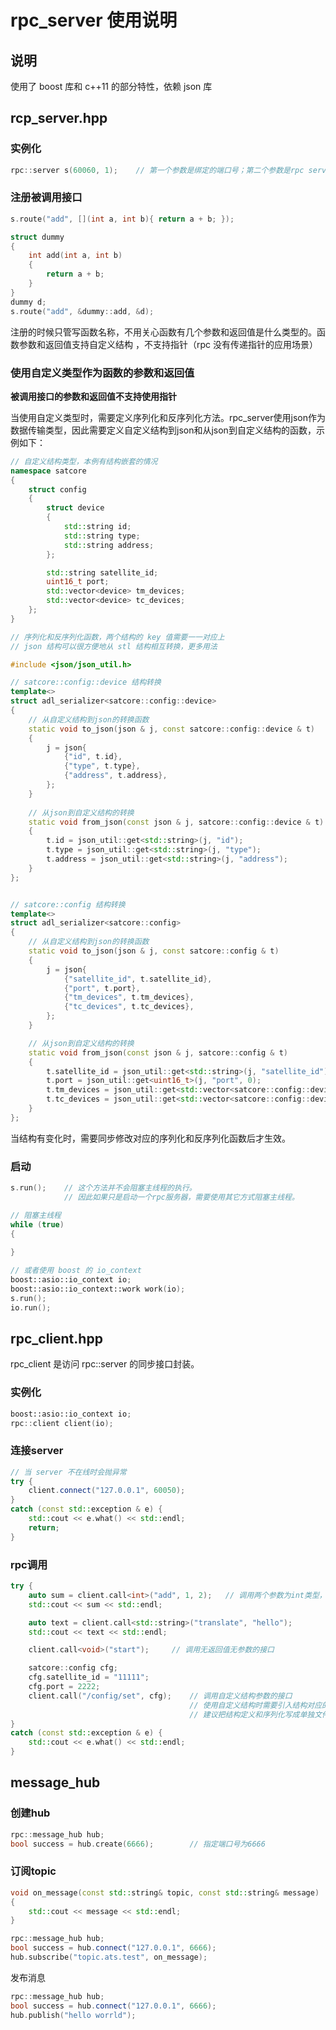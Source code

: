 # rpc_server 使用说明



## 说明

使用了 boost 库和 c++11 的部分特性，依赖 json 库



## rcp_server.hpp



### 实例化

```c++
rpc::server s(60060, 1);	// 第一个参数是绑定的端口号；第二个参数是rpc server内部的线程数量
```



### 注册被调用接口

```c++
s.route("add", [](int a, int b){ return a + b; });

struct dummy
{
    int add(int a, int b)
    {
        return a + b;
    }
}
dummy d;
s.route("add", &dummy::add, &d);
```



注册的时候只管写函数名称，不用关心函数有几个参数和返回值是什么类型的。函数参数和返回值支持自定义结构 ，不支持指针（rpc 没有传递指针的应用场景）



### 使用自定义类型作为函数的参数和返回值

**被调用接口的参数和返回值不支持使用指针**

当使用自定义类型时，需要定义序列化和反序列化方法。rpc_server使用json作为数据传输类型，因此需要定义自定义结构到json和从json到自定义结构的函数，示例如下：

```c++
// 自定义结构类型，本例有结构嵌套的情况
namespace satcore
{
    struct config
    {
        struct device
        {
            std::string id;
            std::string type;
            std::string address;
        };

        std::string satellite_id;
        uint16_t port;
        std::vector<device> tm_devices;
        std::vector<device> tc_devices;
    };
}

// 序列化和反序列化函数，两个结构的 key 值需要一一对应上
// json 结构可以很方便地从 stl 结构相互转换，更多用法

#include <json/json_util.h>

// satcore::config::device 结构转换
template<>
struct adl_serializer<satcore::config::device>
{
	// 从自定义结构到json的转换函数
    static void to_json(json & j, const satcore::config::device & t)
    {
        j = json{
            {"id", t.id},
            {"type", t.type},
            {"address", t.address},
        };
    }
    
	// 从json到自定义结构的转换
    static void from_json(const json & j, satcore::config::device & t)
    {
        t.id = json_util::get<std::string>(j, "id");
        t.type = json_util::get<std::string>(j, "type");
        t.address = json_util::get<std::string>(j, "address");
    }
};


// satcore::config 结构转换
template<>
struct adl_serializer<satcore::config>
{
	// 从自定义结构到json的转换函数
    static void to_json(json & j, const satcore::config & t)
    {
        j = json{
            {"satellite_id", t.satellite_id},
            {"port", t.port},
            {"tm_devices", t.tm_devices},
            {"tc_devices", t.tc_devices},
        };
    }

	// 从json到自定义结构的转换
    static void from_json(const json & j, satcore::config & t)
    {
        t.satellite_id = json_util::get<std::string>(j, "satellite_id");
        t.port = json_util::get<uint16_t>(j, "port", 0);
        t.tm_devices = json_util::get<std::vector<satcore::config::device>>(j, "tm_devices");
        t.tc_devices = json_util::get<std::vector<satcore::config::device>>(j, "tc_devices");
    }
};
```



当结构有变化时，需要同步修改对应的序列化和反序列化函数后才生效。





### 启动

```c++
s.run();	// 这个方法并不会阻塞主线程的执行。
			// 因此如果只是启动一个rpc服务器，需要使用其它方式阻塞主线程。

// 阻塞主线程
while (true) 
{
    
}

// 或者使用 boost 的 io_context
boost::asio::io_context io;
boost::asio::io_context::work work(io);
s.run();
io.run();
```





## rpc_client.hpp

rpc_client 是访问 rpc::server 的同步接口封装。



### 实例化

```c++
boost::asio::io_context io;
rpc::client client(io);
```



### 连接server

```c++
// 当 server 不在线时会抛异常
try {
    client.connect("127.0.0.1", 60050);
}
catch (const std::exception & e) {
    std::cout << e.what() << std::endl;
    return;
}
```


### rpc调用

```c++
try {
    auto sum = client.call<int>("add", 1, 2);	// 调用两个参数为int类型，返回值也为int的接口
    std::cout << sum << std::endl;

    auto text = client.call<std::string>("translate", "hello");
    std::cout << text << std::endl;

    client.call<void>("start");		// 调用无返回值无参数的接口

    satcore::config cfg;
    cfg.satellite_id = "11111";
    cfg.port = 2222;
    client.call("/config/set", cfg);	// 调用自定义结构参数的接口
    									// 使用自定义结构时需要引入结构对应的序列化反序列化函数
    									// 建议把结构定义和序列化写成单独文件，c/s两边都可以用
}
catch (const std::exception & e) {
    std::cout << e.what() << std::endl;
}
```





## message_hub

### 创建hub

```c++
rpc::message_hub hub;
bool success = hub.create(6666);		// 指定端口号为6666
```



### 订阅topic

```c++
void on_message(const std::string& topic, const std::string& message)
{
    std::cout << message << std::endl;
}

rpc::message_hub hub;
bool success = hub.connect("127.0.0.1", 6666);
hub.subscribe("topic.ats.test", on_message);
```



发布消息

```c++
rpc::message_hub hub;
bool success = hub.connect("127.0.0.1", 6666);
hub.publish("hello worrld");
```

